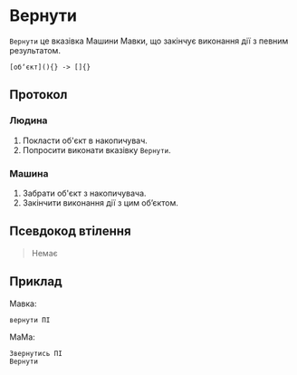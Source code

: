 # Вернути

`Вернути` <keyword>це</keyword> вказівка <subject>Машини Мавки</subject>, що закінчує виконання дії з певним результатом.

```
[обʼєкт](){} -> []{}
```

## Протокол

### Людина

1. Покласти об'єкт в накопичувач.
2. Попросити виконати вказівку `Вернути`.

### Машина

1. Забрати об'єкт з накопичувача.
2. Закінчити виконання дії з цим обʼєктом.

## Псевдокод втілення

> Немає

## Приклад

<subject>Мавка</subject>:

```мавка
вернути ПІ
```

<subject>МаМа</subject>:

```мама
Звернутись ПІ
Вернути
```